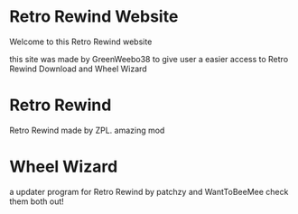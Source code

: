 # Retro Rewind Website
Welcome to this Retro Rewind website

this site was made by GreenWeebo38
to give user a easier access to Retro Rewind Download and Wheel Wizard

# Retro Rewind
Retro Rewind made by ZPL. amazing mod

# Wheel Wizard
a updater program for Retro Rewind by patchzy and WantToBeeMee check them both out!
